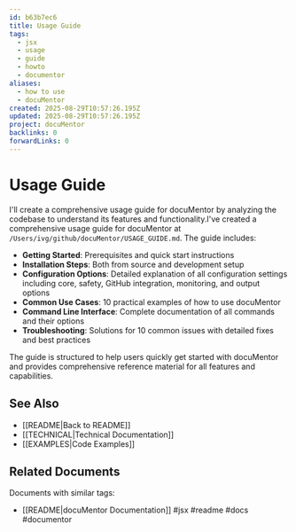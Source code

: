 ```yaml
---
id: b63b7ec6
title: Usage Guide
tags:
  - jsx
  - usage
  - guide
  - howto
  - documentor
aliases:
  - how to use
  - docuMentor
created: 2025-08-29T10:57:26.195Z
updated: 2025-08-29T10:57:26.195Z
project: docuMentor
backlinks: 0
forwardLinks: 0
---
```


# Usage Guide

I'll create a comprehensive usage guide for docuMentor by analyzing the codebase to understand its features and functionality.I've created a comprehensive usage guide for docuMentor at `/Users/ivg/github/docuMentor/USAGE_GUIDE.md`. The guide includes:

- **Getting Started**: Prerequisites and quick start instructions
- **Installation Steps**: Both from source and development setup
- **Configuration Options**: Detailed explanation of all configuration settings including core, safety, GitHub integration, monitoring, and output options
- **Common Use Cases**: 10 practical examples of how to use docuMentor
- **Command Line Interface**: Complete documentation of all commands and their options
- **Troubleshooting**: Solutions for 10 common issues with detailed fixes and best practices

The guide is structured to help users quickly get started with docuMentor and provides comprehensive reference material for all features and capabilities.

## See Also

- [[README|Back to README]]
- [[TECHNICAL|Technical Documentation]]
- [[EXAMPLES|Code Examples]]


## Related Documents

Documents with similar tags:

- [[README|docuMentor Documentation]] #jsx #readme #docs #documentor


